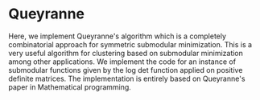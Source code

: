 # Queyranne
Here, we implement Queyranne's algorithm which is a completely combinatorial approach for symmetric submodular minimization. This is a very useful algorithm for clustering based on submodular minimization among other applications. We implement the code for an instance of submodular functions given by the log det function applied on positive definite matrices. 
The implementation is entirely based on Queyranne's paper in Mathematical programming. 
